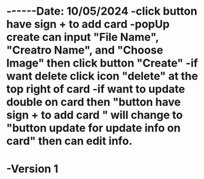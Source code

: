 ------Date: 10/05/2024
-click button have sign + to add card
-popUp create can input "File Name", "Creatro Name", and "Choose Image" then click button "Create"
-if want delete click icon "delete" at the top right of card
-if want to update double on card then "button have sign + to add card
" will change to "button update for update info on card" then can edit info.
=========================
-Version 1
=======

